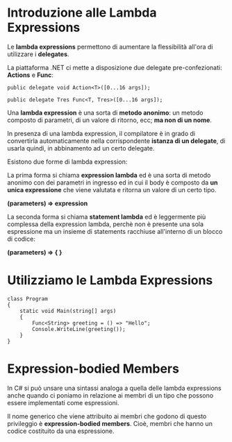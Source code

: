 # Introduzione alle Lambda Expressions

Le **lambda expressions** permettono di aumentare la flessibilità all'ora di utilizzare i **delegates**.

La piattaforma .NET ci mette a disposizione due delegate pre-confezionati: **Actions** e **Func**:

```
public delegate void Action<T>([0...16 args]);

public delegate Tres Func<T, Tres>([0...16 args]);
```

Una **lambda expression** è una sorta di **metodo anonimo**: un metodo composto di parametri, di un valore di ritorno, ecc; **ma non di un nome**.

In presenza di una lambda expression, il compilatore è in grado di convertirla automaticamente nella corrispondente **istanza di un delegate**, di usarla quindi, in abbinamento ad un certo delegate.

Esistono due forme di lambda expression:

La prima forma si chiama **expression lambda** ed è una sorta di metodo anonimo con dei parametri in ingresso ed in cui il body è composto da **un unica expressione** che viene  valutata e ritorna un valore di un certo tipo.

**(parameters) => expression**

La seconda forma si chiama **statement lambda** ed è leggermente più complessa della expression lambda, perchè non è presente una sola espressione ma un insieme di statements racchiuse all'interno di un blocco di codice:

**(parameters) => { <statements> }**

# Utilizziamo le Lambda Expressions

```
class Program
{
    static void Main(string[] args)
    {
        Func<String> greeting = () => "Hello";
        Console.WriteLine(greeting());
    }
}
```

# Expression-bodied Members

In C# si può unsare una sintassi analoga a quella delle lambda expressions anche quando ci poniamo in relazione ai membri di un tipo che possono essere implementati come espressioni.

Il nome generico che viene attribuito ai membri che godono di questo privileggio è **expression-bodied members**. Cioè, membri che hanno un codice costituito da una espressione.